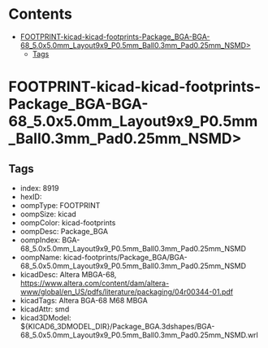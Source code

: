 



Contents
========

* [FOOTPRINT-kicad-kicad-footprints-Package_BGA-BGA-68_5.0x5.0mm_Layout9x9_P0.5mm_Ball0.3mm_Pad0.25mm_NSMD>](#footprint-kicad-kicad-footprints-package_bga-bga-68_50x50mm_layout9x9_p05mm_ball03mm_pad025mm_nsmd)
	* [Tags](#tags)

# FOOTPRINT-kicad-kicad-footprints-Package_BGA-BGA-68_5.0x5.0mm_Layout9x9_P0.5mm_Ball0.3mm_Pad0.25mm_NSMD>

## Tags

- index: 8919
- hexID: 
- oompType: FOOTPRINT
- oompSize: kicad
- oompColor: kicad-footprints
- oompDesc: Package_BGA
- oompIndex: BGA-68_5.0x5.0mm_Layout9x9_P0.5mm_Ball0.3mm_Pad0.25mm_NSMD
- oompName: kicad-footprints/Package_BGA/BGA-68_5.0x5.0mm_Layout9x9_P0.5mm_Ball0.3mm_Pad0.25mm_NSMD
- kicadDesc: Altera MBGA-68, https://www.altera.com/content/dam/altera-www/global/en_US/pdfs/literature/packaging/04r00344-01.pdf
- kicadTags: Altera BGA-68 M68 MBGA
- kicadAttr: smd
- kicad3DModel: ${KICAD6_3DMODEL_DIR}/Package_BGA.3dshapes/BGA-68_5.0x5.0mm_Layout9x9_P0.5mm_Ball0.3mm_Pad0.25mm_NSMD.wrl

